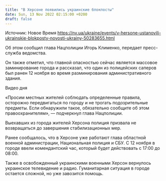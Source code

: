 ```yaml
---
title: "В Херсоне появились украинские блокпосты"
date: Sun, 13 Nov 2022 02:15:00 +0200
draft: false
---
```

Источник: Новое Время https://nv.ua/ukraine/events/v-hersone-ustanovili-ukrainskie-blokposty-novosti-ukrainy-50283655.html


Об этом сообщил глава Нацполиции Игорь Клименко, передает пресс-служба ведомства.

Он также отметил, что главной опасностью сейчас является массовое заминирование города и рассказал, что один из полицейских саперов был ранен 12 ноября во время разминирования административного здания.

 Видео дня   

«Просим местных жителей соблюдать определенные правила, осторожно передвигаться по городу и не трогать подозрительные предметы. Если обнаружили такое, обязательно сообщите об этом правоохранителям», — подчеркнул глава Нацполиции.

Выехавших из города жителей Херсона полиция призвала не возвращаться до завершения стабилизационных мер.

Ранее сообщалось, что в Херсоне уже работают глава областной военной администрации, Национальная полиция и СБУ. С 12 ноября в городе ввели комендантский час, который будет действовать с 17:00 до 08:00.

Также в освобожденный украинскими военными Херсон вернулось украинское телевидение и радио. Гуманитарная ситуация в городе остается сложной, но уже завозится помощь.
